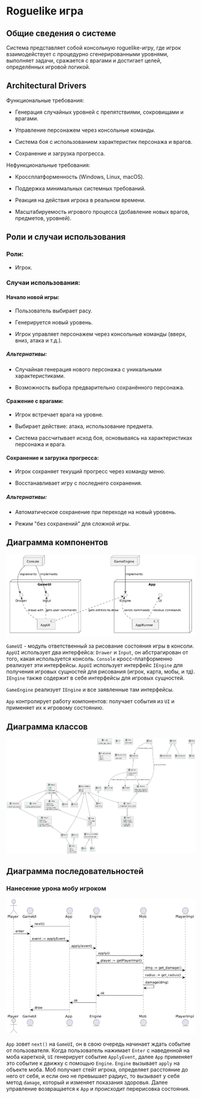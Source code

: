 
# Roguelike игра

## Общие сведения о системе

Система представляет собой консольную roguelike-игру, где игрок взаимодействует с процедурно сгенерированными уровнями, выполняет задачи, сражается с врагами и достигает целей, определённых игровой логикой.

## Architectural Drivers

Функциональные требования:

- Генерация случайных уровней с препятствиями, сокровищами и врагами.

- Управление персонажем через консольные команды.

- Система боя с использованием характеристик персонажа и врагов.

- Сохранение и загрузка прогресса.

Нефункциональные требования:

- Кроссплатформенность (Windows, Linux, macOS).

- Поддержка минимальных системных требований.

- Реакция на действия игрока в реальном времени.

- Масштабируемость игрового процесса (добавление новых врагов, предметов, уровней).

## Роли и случаи использования

### Роли:

- Игрок.

### Случаи использования:

#### Начало новой игры:

- Пользователь выбирает расу.

- Генерируется новый уровень.

- Игрок управляет персонажем через консольные команды (вверх, вниз, атака и т.д.).

##### Альтернативы:

- Случайная генерация нового персонажа с уникальными характеристиками.

- Возможность выбора предварительно сохранённого персонажа.

#### Сражение с врагами:

- Игрок встречает врага на уровне.

- Выбирает действие: атака, использование предмета.

- Система рассчитывает исход боя, основываясь на характеристиках персонажа и врага.

#### Сохранение и загрузка прогресса:

- Игрок сохраняет текущий прогресс через команду меню.

- Восстанавливает игру с последнего сохранения.

##### Альтернативы:

- Автоматическое сохранение при переходе на новый уровень.

- Режим "без сохранений" для сложной игры.


## Диаграмма компонентов

![alt text](./images/components.png)

`GameUI` - модуль ответственный за рисование состояния игры в консоли. `AppUI` использует два интерфейса: `Drawer` и `Input`, он абстрагирован от того, какая используется консоль. `Console` кросс-платформенно реализует эти интерфейсы. `AppUI` использует интерфейс `IEngine` для получения игровых сущностей для рисования (игрок, карта, мобы, и тд). `IEngine` также содержит в себе интерфейсы для игровых сущностей.

`GameEngine` реализует `IEngine` и все заявленные там интерфейсы.

`App` контролирует работу компонентов: получает события из `UI` и применяет их к игровому состоянию.

## Диаграмма классов

![alt text](./images/classes.png)

## Диаграмма последовательностей

### Нанесение урона мобу игроком

![alt text](./images/seq.png)

`App` зовет `next()` на `GameUI`, он в свою очередь начинает ждать событие от
пользователя. Когда пользователь нажимает `Enter` с наведенной на моба кареткой,
`UI` генерирует событие `ApplyEvent`, далее `App` применяет это событие к движку с помощью `Engine`. `Engine` вызывает `apply` на объекте моба.
Моб получает стейт игрока, определяет расстояние до него от себя, и если оно не
превышает радиус, то вызывает у себя метод `damage`, который и изменяет показания здоровья.
Далее управление возвращается к `App` и происходит перерисовка состояния.
